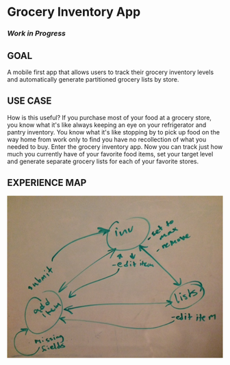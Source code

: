 # Grocery Inventory App

### *Work in Progress*

## GOAL
A mobile first app that allows users to track their grocery inventory levels and automatically generate partitioned grocery lists by store.

## USE CASE
How is this useful? If you purchase most of your food at a grocery store, you know what it's like always keeping an eye on your refrigerator and pantry inventory. You know what it's like stopping by to pick up food on the way home from work only to find you have no recollection of what you needed to buy. Enter the grocery inventory app. Now you can track just how much you currently have of your favorite food items, set your target level and generate separate grocery lists for each of your favorite stores.

## EXPERIENCE MAP
![experience map](./experience-map.jpg "experience map")
